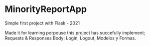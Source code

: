 # MinorityReportApp
Simple first project with Flask - 2021 

Made it for learning porpouse this project has succefully implement; Requests & Responses Body; Login, Logout, Modelos y Formas.
